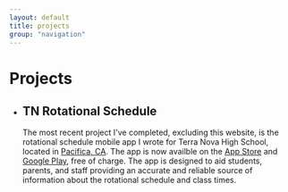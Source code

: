 ```yaml
---
layout: default
title: projects
group: "navigation"
---
```


<h1>Projects</h1>     
<ul>
<li><h2>TN Rotational Schedule</h2></li>
<p>The most recent project I've <!-- ' -->completed, excluding this website, is the rotational schedule mobile app I wrote for Terra Nova High School, located in <a href="https://www.google.com/maps/place/Terra+Nova+High+School/@37.6802822,-122.4596628,11z/data=!4m5!3m4!1s0x808f709c80d33127:0x118d2aa0ddff4e4b!8m2!3d37.5946419!4d-122.4761369" target="_blank">Pacifica, CA</a>. The app is now availble on the <a href="https://itunes.apple.com/us/app/tn-rotational-schedule/id1135302983?ls=1&mt=8" target="_blank">App Store</a> and <a href="https://play.google.com/store/apps/details?id=com.adam.rotationalschedule&hl=en" target="_blank">Google Play</a>, free of charge.  The app is designed to aid students, parents, and staff providing an accurate and reliable source of information about the rotational schedule and class times.</p>
</ul>
